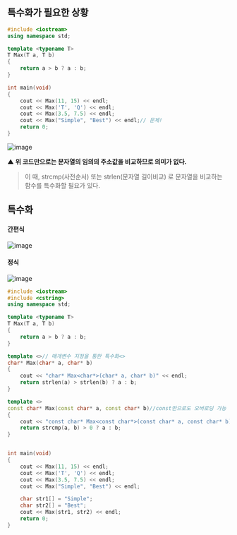 ## 특수화가 필요한 상황

```C++
#include <iostream>
using namespace std;

template <typename T>
T Max(T a, T b)
{
	return a > b ? a : b;
}

int main(void)
{
	cout << Max(11, 15) << endl;
	cout << Max('T', 'Q') << endl;
	cout << Max(3.5, 7.5) << endl;
	cout << Max("Simple", "Best") << endl;// 문제!
	return 0;
}

```
![image](https://user-images.githubusercontent.com/80379900/114680782-7a4ced00-9d48-11eb-887f-c8e04d10a6e6.png)

**▲ 위 코드만으로는 문자열의 임의의 주소값을 비교하므로 의미가 없다.**
> 이 때, strcmp(사전순서) 또는 strlen(문자열 길이비교) 로 문자열을 비교하는 함수를 특수화할 필요가 있다.

## 특수화
#### 간편식
![image](https://user-images.githubusercontent.com/80379900/114682519-20e5bd80-9d4a-11eb-8bd8-927aeecee5e4.png)

#### 정식
![image](https://user-images.githubusercontent.com/80379900/114682447-10354780-9d4a-11eb-96fb-9f3c0c6f1c37.png)

```C++
#include <iostream>
#include <cstring>
using namespace std;

template <typename T>
T Max(T a, T b)
{
	return a > b ? a : b;
}

template <>// 매개변수 지정을 통한 특수화<>
char* Max(char* a, char* b)
{
	cout << "char* Max<char*>(char* a, char* b)" << endl;
	return strlen(a) > strlen(b) ? a : b;
}

template <>
const char* Max(const char* a, const char* b)//const만으로도 오버로딩 가능
{
	cout << "const char* Max<const char*>(const char* a, const char* b)" << endl;
	return strcmp(a, b) > 0 ? a : b;
}


int main(void)
{
	cout << Max(11, 15) << endl;
	cout << Max('T', 'Q') << endl;
	cout << Max(3.5, 7.5) << endl;
	cout << Max("Simple", "Best") << endl;

	char str1[] = "Simple";
	char str2[] = "Best";
	cout << Max(str1, str2) << endl;
	return 0;
}

```
